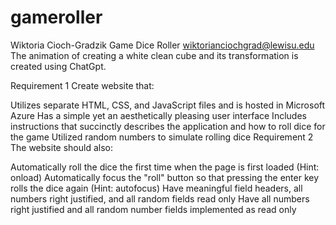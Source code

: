 # gameroller
Wiktoria Cioch-Gradzik
Game Dice Roller
wiktorianciochgrad@lewisu.edu
The animation of creating a white clean cube and its transformation is created using ChatGpt.

Requirement 1
Create website that:

Utilizes separate HTML, CSS, and JavaScript files and is hosted in Microsoft Azure
Has a simple yet an aesthetically pleasing user interface
Includes instructions that succinctly describes the application and how to roll dice for the game
Utilized random numbers to simulate rolling dice
Requirement 2
The website should also:

Automatically roll the dice the first time when the page is first loaded (Hint: onload)
Automatically focus the "roll" button so that pressing the enter key rolls the dice again (Hint: autofocus)
Have meaningful field headers, all numbers right justified, and all random fields read only
Have all numbers right justified and all random number fields implemented as read only
